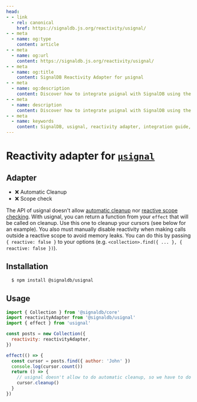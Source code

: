 ```yaml
---
head:
- - link
  - rel: canonical
    href: https://signaldb.js.org/reactivity/usignal/
- - meta
  - name: og:type
    content: article
- - meta
  - name: og:url
    content: https://signaldb.js.org/reactivity/usignal/
- - meta
  - name: og:title
    content: SignalDB Reactivity Adapter for µsignal
- - meta
  - name: og:description
    content: Discover how to integrate µsignal with SignalDB using the reactivity adapter for seamless reactive database integration.
- - meta
  - name: description
    content: Discover how to integrate µsignal with SignalDB using the reactivity adapter for seamless reactive database integration.
- - meta
  - name: keywords
    content: SignalDB, usignal, reactivity adapter, integration guide, JavaScript, TypeScript, manual cleanup, reactivity scope, @signaldb/usignal
---
```

# Reactivity adapter for [`µsignal`](https://github.com/WebReflection/usignal)

## Adapter

* ❌ Automatic Cleanup
* ❌ Scope check

The API of usignal doesn't allow [automatic cleanup](/reference/core/createreactivityadapter/#ondispose-callback-void-dependency-dependency) nor [reactive scope checking](/reference/core/createreactivityadapter/#isinscope-dependency-dependency-boolean).
With usignal, you can return a function from your `effect` that will be called on cleanup. Use this one to cleanup your cursors (see below for an example).
You also must manually disable reactivity when making calls outside a reactive scope to avoid memory leaks. You can do this by passing `{ reactive: false }` to your options (e.g. `<collection>.find({ ... }, { reactive: false })`).

## Installation

```bash
  $ npm install @signaldb/usignal
```

## Usage

```js
import { Collection } from '@signaldb/core'
import reactivityAdapter from '@signaldb/usignal'
import { effect } from 'usignal'

const posts = new Collection({
  reactivity: reactivityAdapter,
})

effect(() => {
  const cursor = posts.find({ author: 'John' })
  console.log(cursor.count())
  return () => {
    // usignal doesn't allow to do automatic cleanup, so we have to do it ourself
    cursor.cleanup()
  }
})
```
